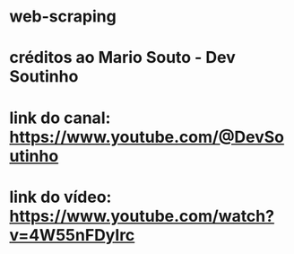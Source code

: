 # web-scraping

# créditos ao Mario Souto - Dev Soutinho
# link do canal: https://www.youtube.com/@DevSoutinho
# link do vídeo: https://www.youtube.com/watch?v=4W55nFDyIrc
